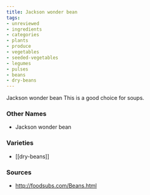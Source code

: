 ```yaml
---
title: Jackson wonder bean
tags:
- unreviewed
- ingredients
- categories
- plants
- produce
- vegetables
- seeded-vegetables
- legumes
- pulses
- beans
- dry-beans
---
```

Jackson wonder bean This is a good choice for soups.

### Other Names

* Jackson wonder bean

### Varieties

* [[dry-beans]]

### Sources
* http://foodsubs.com/Beans.html
